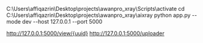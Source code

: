 C:\Users\affiqazrin\Desktop\projects\awanpro_xray\Scripts\activate
cd C:\Users\affiqazrin\Desktop\projects\awanpro_xray\aixray
python app.py --mode dev --host 127.0.0.1 --port 5000

http://127.0.0.1:5000/view/{uuid}
http://127.0.0.1:5000/uploader



